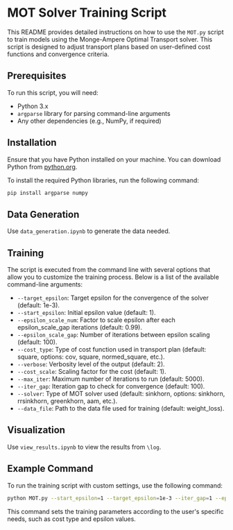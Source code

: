 # MOT Solver Training Script

This README provides detailed instructions on how to use the `MOT.py` script to train models using the Monge-Ampere Optimal Transport solver. This script is designed to adjust transport plans based on user-defined cost functions and convergence criteria.

## Prerequisites

To run this script, you will need:
- Python 3.x
- `argparse` library for parsing command-line arguments
- Any other dependencies (e.g., NumPy, if required)

## Installation

Ensure that you have Python installed on your machine. You can download Python from [python.org](https://www.python.org/downloads/).

To install the required Python libraries, run the following command:

```bash
pip install argparse numpy
```

## Data Generation
Use `data_generation.ipynb` to generate the data needed.

## Training
The script is executed from the command line with several options that allow you to customize the training process. Below is a list of the available command-line arguments:

* `--target_epsilon`: Target epsilon for the convergence of the solver (default: 1e-3).
* `--start_epsilon`: Initial epsilon value (default: 1).
* `--epsilon_scale_num`: Factor to scale epsilon after each epsilon_scale_gap iterations (default: 0.99).
* `--epsilon_scale_gap`: Number of iterations between epsilon scaling (default: 100).
* `--cost_type`: Type of cost function used in transport plan (default: square, options: cov, square, normed_square, etc.).
* `--verbose`: Verbosity level of the output (default: 2).
* `--cost_scale`: Scaling factor for the cost (default: 1).
* `--max_iter`: Maximum number of iterations to run (default: 5000).
* `--iter_gap`: Iteration gap to check for convergence (default: 100).
* `--solver`: Type of MOT solver used (default: sinkhorn, options: sinkhorn, rrsinkhorn, greenkhorn, aam, etc.).
* `--data_file`: Path to the data file used for training (default: weight_loss).

## Visualization
Use `view_results.ipynb` to view the results from `\log`.

## Example Command
To run the training script with custom settings, use the following command:

```bash
python MOT.py --start_epsilon=1 --target_epsilon=1e-3 --iter_gap=1 --epsilon_scale_num=0.99 --epsilon_scale_gap=5 --data_file=weight_loss --max_iter=5000 --cost_type=squared
```
This command sets the training parameters according to the user's specific needs, such as cost type and epsilon values.
